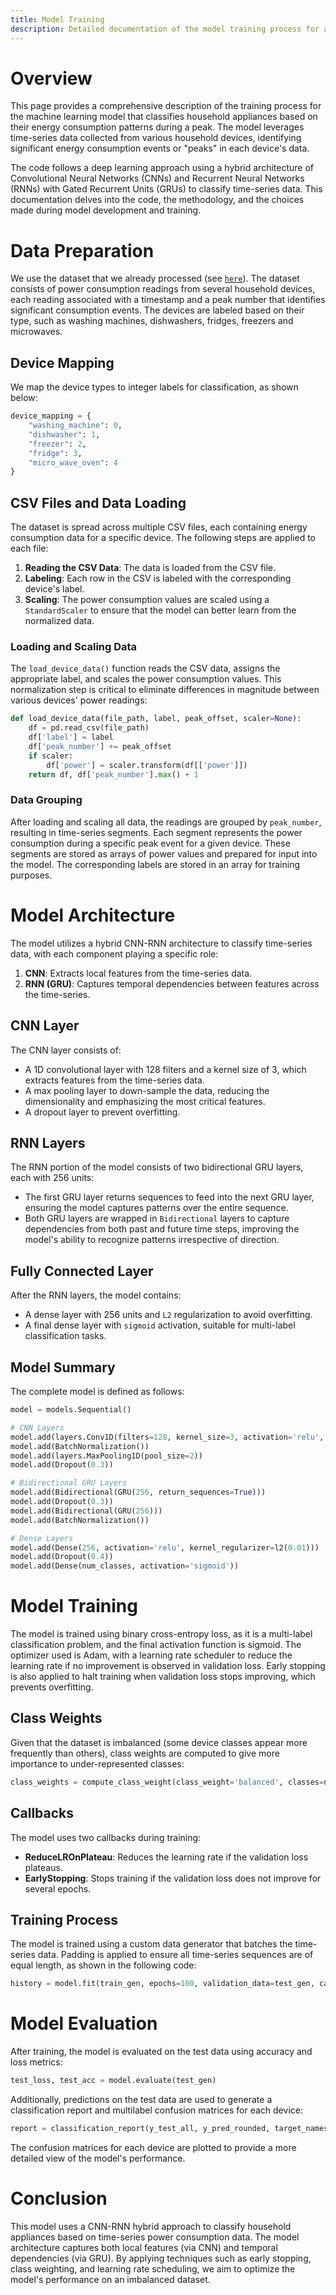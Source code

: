 ```yaml
---
title: Model Training
description: Detailed documentation of the model training process for appliance classification using time-series data.
---
```


# Overview

This page provides a comprehensive description of the training process for the machine learning model that classifies household appliances based on their energy consumption patterns during a peak. The model leverages time-series data collected from various household devices, identifying significant energy consumption events or "peaks" in each device's data.

The code follows a deep learning approach using a hybrid architecture of Convolutional Neural Networks (CNNs) and Recurrent Neural Networks (RNNs) with Gated Recurrent Units (GRUs) to classify time-series data. This documentation delves into the code, the methodology, and the choices made during model development and training.

# Data Preparation

We use the dataset that we already processed (see [`here`](./data.md)). The dataset consists of power consumption readings from several household devices, each reading associated with a timestamp and a peak number that identifies significant consumption events. The devices are labeled based on their type, such as washing machines, dishwashers, fridges, freezers and microwaves.

## Device Mapping

We map the device types to integer labels for classification, as shown below:

```python
device_mapping = {
    "washing_machine": 0,
    "dishwasher": 1,
    "freezer": 2,
    "fridge": 3,
    "micro_wave_oven": 4
}
```

## CSV Files and Data Loading

The dataset is spread across multiple CSV files, each containing energy consumption data for a specific device. The following steps are applied to each file:

1. **Reading the CSV Data**: The data is loaded from the CSV file.
2. **Labeling**: Each row in the CSV is labeled with the corresponding device's label.
3. **Scaling**: The power consumption values are scaled using a `StandardScaler` to ensure that the model can better learn from the normalized data.

### Loading and Scaling Data

The `load_device_data()` function reads the CSV data, assigns the appropriate label, and scales the power consumption values. This normalization step is critical to eliminate differences in magnitude between various devices' power readings:

```python
def load_device_data(file_path, label, peak_offset, scaler=None):
    df = pd.read_csv(file_path)
    df['label'] = label
    df['peak_number'] += peak_offset
    if scaler:
        df['power'] = scaler.transform(df[['power']])
    return df, df['peak_number'].max() + 1
```

### Data Grouping

After loading and scaling all data, the readings are grouped by `peak_number`, resulting in time-series segments. Each segment represents the power consumption during a specific peak event for a given device. These segments are stored as arrays of power values and prepared for input into the model. The corresponding labels are stored in an array for training purposes.

# Model Architecture

The model utilizes a hybrid CNN-RNN architecture to classify time-series data, with each component playing a specific role:

1. **CNN**: Extracts local features from the time-series data.
2. **RNN (GRU)**: Captures temporal dependencies between features across the time-series.

## CNN Layer

The CNN layer consists of:

- A 1D convolutional layer with 128 filters and a kernel size of 3, which extracts features from the time-series data.
- A max pooling layer to down-sample the data, reducing the dimensionality and emphasizing the most critical features.
- A dropout layer to prevent overfitting.

## RNN Layers

The RNN portion of the model consists of two bidirectional GRU layers, each with 256 units:

- The first GRU layer returns sequences to feed into the next GRU layer, ensuring the model captures patterns over the entire sequence.
- Both GRU layers are wrapped in `Bidirectional` layers to capture dependencies from both past and future time steps, improving the model's ability to recognize patterns irrespective of direction.

## Fully Connected Layer

After the RNN layers, the model contains:

- A dense layer with 256 units and `L2` regularization to avoid overfitting.
- A final dense layer with `sigmoid` activation, suitable for multi-label classification tasks.

## Model Summary

The complete model is defined as follows:

```python
model = models.Sequential()

# CNN Layers
model.add(layers.Conv1D(filters=128, kernel_size=3, activation='relu', input_shape=(max_length, 1)))
model.add(BatchNormalization())
model.add(layers.MaxPooling1D(pool_size=2))
model.add(Dropout(0.3))

# Bidirectional GRU Layers
model.add(Bidirectional(GRU(256, return_sequences=True)))
model.add(Dropout(0.3))
model.add(Bidirectional(GRU(256)))
model.add(BatchNormalization())

# Dense Layers
model.add(Dense(256, activation='relu', kernel_regularizer=l2(0.01)))
model.add(Dropout(0.4))
model.add(Dense(num_classes, activation='sigmoid'))
```

# Model Training

The model is trained using binary cross-entropy loss, as it is a multi-label classification problem, and the final activation function is sigmoid. The optimizer used is Adam, with a learning rate scheduler to reduce the learning rate if no improvement is observed in validation loss. Early stopping is also applied to halt training when validation loss stops improving, which prevents overfitting.

## Class Weights

Given that the dataset is imbalanced (some device classes appear more frequently than others), class weights are computed to give more importance to under-represented classes:

```python
class_weights = compute_class_weight(class_weight='balanced', classes=np.unique(y_train_flat), y=y_train_flat)
```

## Callbacks

The model uses two callbacks during training:

- **ReduceLROnPlateau**: Reduces the learning rate if the validation loss plateaus.
- **EarlyStopping**: Stops training if the validation loss does not improve for several epochs.

## Training Process

The model is trained using a custom data generator that batches the time-series data. Padding is applied to ensure all time-series sequences are of equal length, as shown in the following code:

```python
history = model.fit(train_gen, epochs=100, validation_data=test_gen, callbacks=[lr_scheduler, early_stopping], class_weight=class_weight_dict)
```

# Model Evaluation

After training, the model is evaluated on the test data using accuracy and loss metrics:

```python
test_loss, test_acc = model.evaluate(test_gen)
```

Additionally, predictions on the test data are used to generate a classification report and multilabel confusion matrices for each device:

```python
report = classification_report(y_test_all, y_pred_rounded, target_names=device_mapping.keys())
```

The confusion matrices for each device are plotted to provide a more detailed view of the model's performance.

# Conclusion

This model uses a CNN-RNN hybrid approach to classify household appliances based on time-series power consumption data. The model architecture captures both local features (via CNN) and temporal dependencies (via GRU). By applying techniques such as early stopping, class weighting, and learning rate scheduling, we aim to optimize the model's performance on an imbalanced dataset.